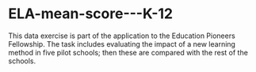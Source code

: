 # ELA-mean-score---K-12

This data exercise is part of the application to the Education Pioneers Fellowship. The task includes evaluating the impact of a new learning method in five pilot schools; then these are compared with the rest of the schools.
